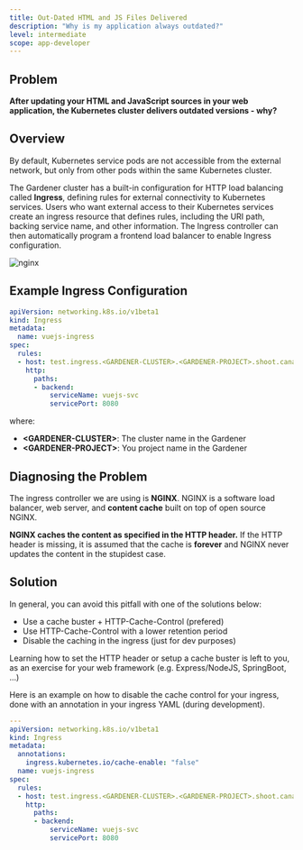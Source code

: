 ```yaml
---
title: Out-Dated HTML and JS Files Delivered
description: "Why is my application always outdated?"
level: intermediate
scope: app-developer
---
```


## Problem

**After updating your HTML and JavaScript sources in your web application, the Kubernetes cluster delivers outdated versions - why?**

## Overview
By default, Kubernetes service pods are not accessible from the external 
network, but only from other pods within the same Kubernetes cluster. 

The Gardener cluster has a built-in configuration for HTTP load balancing called **Ingress**, 
defining rules for external connectivity to Kubernetes services. Users who want external access 
to their Kubernetes services create an ingress resource that defines rules, 
including the URI path, backing service name, and other information. The Ingress controller 
can then automatically program a frontend load balancer to enable Ingress configuration.

![nginx](./images/howto-nginx.svg)


## Example Ingress Configuration

```yaml
apiVersion: networking.k8s.io/v1beta1
kind: Ingress
metadata:
  name: vuejs-ingress
spec:
  rules:
  - host: test.ingress.<GARDENER-CLUSTER>.<GARDENER-PROJECT>.shoot.canary.k8s-hana.ondemand.com
    http:
      paths:
      - backend:
          serviceName: vuejs-svc
          servicePort: 8080
```
where:
 - **&lt;GARDENER-CLUSTER&gt;**: The cluster name in the Gardener
 - **&lt;GARDENER-PROJECT&gt;**: You project name in the Gardener


## Diagnosing the Problem

The ingress controller we are using is **NGINX**. NGINX is a software load balancer, web server, and **content cache** built on top of open 
source NGINX.

**NGINX caches the content as specified in the HTTP header.** If the HTTP header is missing, 
it is assumed that the cache is **forever** and NGINX never updates the content in the 
stupidest case.

## Solution
In general, you can avoid this pitfall with one of the solutions below:

 - Use a cache buster + HTTP-Cache-Control (prefered)
 - Use HTTP-Cache-Control with a lower retention period
 - Disable the caching in the ingress (just for dev purposes)
 
Learning how to set the HTTP header or setup a cache buster is left to you, as an exercise
for your web framework (e.g. Express/NodeJS, SpringBoot, ...)

Here is an example on how to disable the cache control for your ingress, done with an annotation in your
ingress YAML (during development).
 
```yaml
---
apiVersion: networking.k8s.io/v1beta1
kind: Ingress
metadata:
  annotations:
    ingress.kubernetes.io/cache-enable: "false"
  name: vuejs-ingress
spec:
  rules:
  - host: test.ingress.<GARDENER-CLUSTER>.<GARDENER-PROJECT>.shoot.canary.k8s-hana.ondemand.com
    http:
      paths:
      - backend:
          serviceName: vuejs-svc
          servicePort: 8080
```